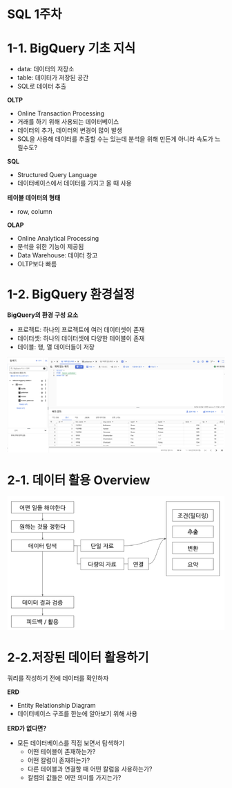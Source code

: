# SQL 1주차
# 1-1. BigQuery 기초 지식
- data: 데이터의 저장소
- table: 데이터가 저장된 공간
- SQL로 데이터 추출

**OLTP**
- Online Transaction Processing
- 거래를 하기 위해 사용되는 데이터베이스
- 데이터의 추가, 데이터의 변경이 많이 발생
- SQL을 사용해 데이터를 추출할 수는 있는데 분석을 위해 만든게 아니라 속도가 느릴수도?

**SQL**
- Structured Query Language
- 데이터베이스에서 데이터를 가지고 올 때 사용

**테이블 데이터의 형태**
- row, column

**OLAP**
- Online Analytical Processing
- 분석을 위한 기능이 제공됨
- Data Warehouse: 데이터 창고
- OLTP보다 빠름


# 1-2. BigQuery 환경설정
**BigQuery의 환경 구성 요소**
- 프로젝트: 하나의 프로젝트에 여러 데이터셋이 존재
- 데이터셋: 하나의 데이터셋에 다양한 테이블이 존재
- 테이블: 행, 열 데이터들이 저장

![img.png](img/img.png)

# 2-1. 데이터 활용 Overview
![img_1.png](img/img_1.png)

# 2-2.저장된 데이터 활용하기
쿼리를 작성하기 전에 데이터를 확인하자

**ERD**
- Entity Relationship Diagram
- 데이터베이스 구조를 한눈에 알아보기 위해 사용

**ERD가 없다면?**
- 모든 데이터베이스를 직접 보면서 탐색하기
  - 어떤 테이블이 존재하는가?
  - 어떤 칼럼이 존재하는가?
  - 다른 테이블과 연결할 때 어떤 칼럼을 사용하는가?
  - 칼럼의 값들은 어떤 의미를 가지는가?